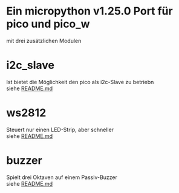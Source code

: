 # Ein micropython v1.25.0 Port für pico und pico_w
mit drei zusätzlichen Modulen
# i2c_slave
Ist bietet die Möglichkeit den pico als i2c-Slave zu betriebn\
siehe [README.md](i2c_slave/README.md)
# ws2812
Steuert nur einen LED-Strip, aber schneller\
siehe [README.md](ws2812/README.md)
# buzzer
Spielt drei Oktaven auf einem Passiv-Buzzer\
siehe [README.md](buzzer/README.md)
